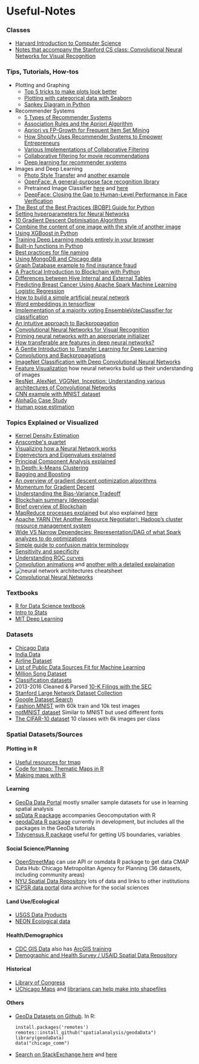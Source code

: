 # Useful-Notes

### Classes
 - [Harvard Introduction to Computer Science](https://online-learning.harvard.edu/course/cs50-introduction-computer-science?category[]=3&sort_by=date_added)
 - [Notes that accompany the Stanford CS class: Convolutional Neural Networks for Visual Recognition](https://cs231n.github.io/)

### Tips, Tutorials, How-tos
 - Plotting and Graphing
     - [Top 5 tricks to make plots look better](https://medium.com/@andykashyap/top-5-tricks-to-make-plots-look-better-9f6e687c1e08) 
     - [Plotting with categorical data with Seaborn](https://seaborn.pydata.org/tutorial/categorical.html?highlight=seaborn%20bar) 
     - [Sankey Diagram in Python](https://plot.ly/python/sankey-diagram/)    
  - Recommender Systems
     - [5 Types of Recommender Systems](https://www.datasciencecentral.com/profiles/blogs/5-types-of-recommenders)
     - [Association Rules and the Apriori Algorithm](https://www.kdnuggets.com/2016/04/association-rules-apriori-algorithm-tutorial.html)
     - [Apriori vs FP-Growth for Frequent Item Set Mining](https://www.singularities.com/blog/our-blog-1/post/apriori-vs-fp-growth-for-frequent-item-set-mining-11)
     - [How Shopify Uses Recommender Systems to Empower Entrepreneurs](https://medium.com/data-shopify/how-shopify-uses-recommender-systems-to-empower-entrepreneurs-99553b407944)
     - [Various Implementations of Collaborative Filtering](https://towardsdatascience.com/various-implementations-of-collaborative-filtering-100385c6dfe0)
     - [Collaborative filtering for movie recommendations](http://ampcamp.berkeley.edu/big-data-mini-course/movie-recommendation-with-mllib.html)
     - [Deep learning for recommender systems](https://ebaytech.berlin/deep-learning-for-recommender-systems-48c786a20e1a)
 - Images and Deep Learning
     - [Photo Style Transfer](https://github.com/luanfujun/deep-photo-styletransfer) and [another example](https://github.com/jcjohnson/neural-style/)
     - [OpenFace: A general-purpose face recognition library](http://cmusatyalab.github.io/openface/)
     - Pretrained Image Classifier [here](http://demo.caffe.berkeleyvision.org/) and [here](http://places2.csail.mit.edu/demo.html)
     - [DeepFace: Closing the Gap to Human-Level Performance in Face Verification](https://research.fb.com/wp-content/uploads/2016/11/deepface-closing-the-gap-to-human-level-performance-in-face-verification.pdf)
 - [The Best of the Best Practices (BOBP) Guide for Python](https://gist.github.com/sloria/7001839)
 - [Setting hyperparameters for Neural Networks](http://cs231n.github.io/neural-networks-3/#summary)
 - [10 Gradient Descent Optimisation Algorithms](https://towardsdatascience.com/10-gradient-descent-optimisation-algorithms-86989510b5e9)
 - [Combine the content of one image with the style of another image](https://github.com/jcjohnson/neural-style/)
 - [Using XGBoost in Python](https://www.datacamp.com/community/tutorials/xgboost-in-python)
 - [Training Deep Learning models entirely in your browser](https://cs.stanford.edu/people/karpathy/convnetjs/)
 - [Built-in functions in Python](https://docs.python.org/3.3/library/functions.html)    
 - [Best practices for file naming](https://library.stanford.edu/research/data-management-services/data-best-practices/best-practices-file-naming)
 - [Using MongoDB and Chicago data](https://www.mongodb.com/customers/city-of-chicago)
 - [Graph Database example to find insurance fraud](https://neo4j.com/blog/insurance-fraud-detection-graph-database/)
 - [A Practical Introduction to Blockchain with Python](http://adilmoujahid.com/posts/2018/03/intro-blockchain-bitcoin-python/)
 - [Differences between Hive Internal and External Tables](https://blogs.msdn.microsoft.com/cindygross/2013/02/05/hdinsight-hive-internal-and-external-tables-intro/)
 - [Predicting Breast Cancer Using Apache Spark Machine Learning Logistic Regression](https://mapr.com/blog/predicting-breast-cancer-using-apache-spark-machine-learning-logistic-regression/)
 - [How to build a simple artificial neural network](https://sausheong.github.io/posts/how-to-build-a-simple-artificial-neural-network-with-go/)
 - [Word embeddings in tensorflow](https://www.tensorflow.org/tutorials/text/word_embeddings)
 - [Implementation of a majority voting EnsembleVoteClassifier for classification](https://rasbt.github.io/mlxtend/user_guide/classifier/EnsembleVoteClassifier/)
 - [An intuitive approach to Backpropagation](https://medium.com/spidernitt/breaking-down-neural-networks-an-intuitive-approach-to-backpropagation-3b2ff958794c)
 - [Convolutional Neural Networks for Visual Recognition](http://cs231n.github.io/neural-networks-2/)
 - [Priming neural networks with an appropriate initializer](https://becominghuman.ai/priming-neural-networks-with-an-appropriate-initializer-7b163990ead)
 - [How transferable are features in deep neural networks?](https://arxiv.org/pdf/1411.1792.pdf)
 - [A Gentle Introduction to Transfer Learning for Deep Learning](https://machinelearningmastery.com/transfer-learning-for-deep-learning/)
 - [Convolutions and Backpropagations](https://medium.com/@pavisj/convolutions-and-backpropagations-46026a8f5d2c)
 - [ImageNet Classification with Deep Convolutional Neural Networks](http://papers.nips.cc/paper/4824-imagenet-classification-with-deep-convolutional-neural-networks)
 - [Feature Visualization](https://distill.pub/2017/feature-visualization/) how neural networks build up their understanding of images
 - [ResNet, AlexNet, VGGNet, Inception: Understanding various architectures of Convolutional Networks](https://cv-tricks.com/cnn/understand-resnet-alexnet-vgg-inception/)
 - [CNN example with MNIST dataset](https://ml4a.github.io/ml4a/looking_inside_neural_nets/)
 - [AlphaGo Case Study](https://deepmind.com/research/case-studies/alphago-the-story-so-far)
 - [Human pose estimation](http://www.cs.cmu.edu/~vramakri/poseMachines.html)

### Topics Explained or Visualized
 - [Kernel Density Estimation](https://mathisonian.github.io/kde/)    
 - [Anscombe's quartet](https://en.wikipedia.org/wiki/Anscombe's_quartet)    
 - [Visualizing how a Neural Network works](https://playground.tensorflow.org)    
 - [Eigenvectors and Eigenvalues explained](http://setosa.io/ev/eigenvectors-and-eigenvalues/)    
 - [Principal Component Analysis explained](http://setosa.io/ev/principal-component-analysis/)
 - [In Depth: k-Means Clustering](https://jakevdp.github.io/PythonDataScienceHandbook/05.11-k-means.html)  
 - [Bagging and Boosting](https://quantdare.com/what-is-the-difference-between-bagging-and-boosting/)
 - [An overview of gradient descent optimization algorithms](https://ruder.io/optimizing-gradient-descent/)
 - [Momentum for Gradient Decent](https://distill.pub/2017/momentum/)
 - [Understanding the Bias-Variance Tradeoff](http://scott.fortmann-roe.com/docs/BiasVariance.html)
 - [Blockchain summary (devopedia)](https://devopedia.org/blockchain)
 - [Brief overview of Blockchain](https://www.sec.gov/spotlight/investor-advisory-committee-2012/slides-nancy-liao-brief-intro-to-blockchain-iac-101217.pdf)
 - [MapReduce processes explained](https://www.oreilly.com/library/view/hadoop-the-definitive/9781491901687/ch04.html) but also explained [here](https://developer.yahoo.com/hadoop/tutorial/module4.html?guccounter=1%23dataflow)
 - [Apache YARN (Yet Another Resource Negotiator): Hadoop’s cluster resource management system](https://www.oreilly.com/library/view/hadoop-the-definitive/9781491901687/ch04.html)
 - [Wide VS Narrow Dependecies: Representation/DAG of what Spark analyzes to do optimizations](https://github.com/rohgar/scala-spark-4/wiki/Wide-vs-Narrow-Dependencies)
 - [Simple guide to confusion matrix terminology](https://www.dataschool.io/simple-guide-to-confusion-matrix-terminology/)
 - [Sensitivity and specificity](https://en.wikipedia.org/wiki/Sensitivity_and_specificity)
 - [Understanding ROC curves](http://www.navan.name/roc/)
 - [Convolution animations](https://github.com/vdumoulin/conv_arithmetic) and [another with a detailed explaination](http://machinelearninguru.com/computer_vision/basics/convolution/convolution_layer.html)
 - ![neural network architectures cheatsheet](https://www.asimovinstitute.org/wp-content/uploads/2019/04/NeuralNetworkZoo20042019.png)
 - [Convolutional Neural Networks](http://andrew.gibiansky.com/blog/machine-learning/convolutional-neural-networks/)

### Textbooks
 - [R for Data Science textbook](https://r4ds.had.co.nz)
 - [Intro to Stats](http://onlinestatbook.com/2/index.html)
 - [MIT Deep Learning](http://www.deeplearningbook.org/)

### Datasets
 - [Chicago Data](https://data.cityofchicago.org)    
 - [India Data](https://data.gov.in/catalogs)
 - [Airline Dataset](https://www.stat.purdue.edu/~sguha/rhipe/doc/html/airline.html)    
 - [List of Public Data Sources Fit for Machine Learning](https://blog.bigml.com/list-of-public-data-sources-fit-for-machine-learning/)    
 - [Million Song Dataset](http://millionsongdataset.com/pages/getting-dataset/)    
 - [Classification datasets](http://rodrigob.github.io/are_we_there_yet/build/classification_datasets_results.html)
 - 2013-2016 Cleaned & Parsed  [10-K Filings with the SEC](https://data.world/jumpyaf/2013-2016-cleaned-parsed-10-k-filings-with-the-sec?utm_campaign=data_digest&utm_source=email&utm_medium=email&utm_content=190808&_hsenc=p2ANqtz-_PS-XjGDrizhTbshW6iqJk29RYnUXcCFmqA5YFeY3sDIxCgWMAw6EUs3ecGV5mPKaRzsGojQxdK83sO7nE3swe9OAA1A&_hsmi=75508835)    
 - [Stanford Large Network Dataset Collection](http://snap.stanford.edu/data/index.html)    
 - [Google Dataset Search](https://www.blog.google/products/search/making-it-easier-discover-datasets/)
 - [Fashion MNIST](https://github.com/zalandoresearch/fashion-mnist) with 60k train and 10k test images
 - [notMNIST dataset](http://yaroslavvb.blogspot.com/2011/09/notmnist-dataset.html) Similar to MNIST but used different fonts
 - [The CIFAR-10 dataset](https://www.cs.toronto.edu/~kriz/cifar.html) 10 classes with 6k images per class

### Spatial Datasets/Sources
#### Plotting in R
 - [Useful resources for tmap](https://github.com/mtennekes/tmap/#reference)   
 - [Code for tmap: Thematic Maps in R](https://cran.r-project.org/web/packages/tmap/vignettes/tmap-JSS-code.html)    
 - [Making maps with R](https://geocompr.robinlovelace.net/adv-map.html)    
 
#### Learning
 - [GeoDa Data Portal](https://geodacenter.github.io/data-and-lab/) mostly smaller sample datasets for use in learning spatial analysis
 - [spData R package](https://github.com/Nowosad/spData) accompanies Geocomputation with R
 - [geodaData R package](https://github.com/spatialanalysis/geodaData) currently in development, but includes all the packages in the GeoDa tutorials
 - [Tidycensus R package](https://walkerke.github.io/tidycensus) useful for getting US boundaries, variables

#### Social Science/Planning
 - [OpenStreetMap](https://datahub.cmap.illinois.gov/) can use API or osmdata R package to get data CMAP Data Hub: Chicago Metropolitan Agency for Planning (36 datasets, including community areas)
 - [NYU Spatial Data Repository](https://geo.nyu.edu/) lots of data and links to other institutions
 - [ICPSR data portal](https://www.icpsr.umich.edu/icpsrweb/) data archive for the social sciences

#### Land Use/Ecological
 - [USGS Data Products](https://www.usgs.gov/products/data-and-tools/gis-data)
 - [NEON Ecological data](https://data.neonscience.org/home)

#### Health/Demographics
 - [CDC GIS Data](https://www.cdc.gov/gis/geo-spatial-data.html) also has [ArcGIS training](https://www.cdc.gov/dhdsp/maps/gisx/training/index.html)    
 - [Demographic and Health Survey / USAID Spatial Data Repository](http://spatialdata.dhsprogram.com/home/)

#### Historical
 - [Library of Congress](https://www.loc.gov/maps/)    
 - [UChicago Maps](https://www.lib.uchicago.edu/collex/?view=collections&subject=Maps) and [librarians can help make into shapefiles](http://guides.lib.uchicago.edu/maps)

#### Others
 - [GeoDa Datasets on Github](https://github.com/spatialanalysis/geodaData). In R:    
   ```base
   install.packages('remotes')    
   remotes::install_github("spatialanalysis/geodaData")    
   library(geodaData)    
   data("chicago_comm")   
   ```
 - [Search on StackExchange here](https://gis.stackexchange.com/questions/8929/open-access-repository-of-general-gis-spatial-data) and [here](https://gis.stackexchange.com/questions/495/seeking-administrative-boundaries-for-various-countries)
